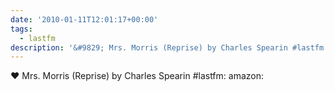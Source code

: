 ```yaml
---
date: '2010-01-11T12:01:17+00:00'
tags:
  - lastfm
description: '&#9829; Mrs. Morris (Reprise) by Charles Spearin #lastfm:  amazon: '
---
```

&#9829; Mrs. Morris (Reprise) by Charles Spearin #lastfm:  amazon: 
